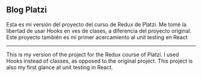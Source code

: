 ## Blog Platzi

Esta es mi versión del proyecto del curso de Redux de Platzi. Me tomé la libertad de usar Hooks en ves de clases, a diferencia del proyecto original. Este proyecto también es mi primer acercamiento al unit testing en React

***

This is my version of the project for the Redux course of Platzi. I used Hooks instead of classes, as opposed to the original project. This project is also my first glance at unit testing in React.